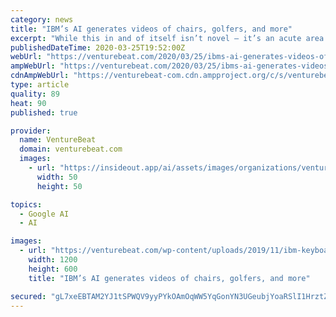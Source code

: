 ```yaml
---
category: news
title: "IBM’s AI generates videos of chairs, golfers, and more"
excerpt: "While this in and of itself isn’t novel — it’s an acute area of interest for Alphabet’s DeepMind and others — the researchers say the approach produces superior quality videos compared with existing methods. If the claim holds water, their system could be used to synthesize videos on which other AI systems train, supplementing real ..."
publishedDateTime: 2020-03-25T19:52:00Z
webUrl: "https://venturebeat.com/2020/03/25/ibms-ai-generates-videos-of-chairs-golfers-and-more/"
ampWebUrl: "https://venturebeat.com/2020/03/25/ibms-ai-generates-videos-of-chairs-golfers-and-more/amp/"
cdnAmpWebUrl: "https://venturebeat-com.cdn.ampproject.org/c/s/venturebeat.com/2020/03/25/ibms-ai-generates-videos-of-chairs-golfers-and-more/amp/"
type: article
quality: 89
heat: 90
published: true

provider:
  name: VentureBeat
  domain: venturebeat.com
  images:
    - url: "https://insideout.app/ai/assets/images/organizations/venturebeat.com-50x50.jpg"
      width: 50
      height: 50

topics:
  - Google AI
  - AI

images:
  - url: "https://venturebeat.com/wp-content/uploads/2019/11/ibm-keyboard-logo.png?fit=1200%2C600&strip=all"
    width: 1200
    height: 600
    title: "IBM’s AI generates videos of chairs, golfers, and more"

secured: "gL7xeEBTAM2YJ1tSPWQV9yyPYkOAmOqWW5YqGonYN3UGeubjYoaRSlI1HrztZHp8YmtOhBTSpR6PicTvRzmGv5dTc1f1OkVhpLD44DMjQjUfp/Bsv87uXFNlUKj3v1mmozzYksixP0VLKu9QE5x+Q64/+Cv3d991HKfmH7uliRQS/4EUw+4ikXWbsjtVjcYH1kPtL88v+igH6PGdfy1CuKd+t07J5GVT/fVG0xSOTz4kUUvlAQq8zca1nq41Ff6vpWpY1TpIm6n9phHNLXqPA4SPTAuaIiOc8Kwtup+UmIUH91jvi0FqqTS8R5uoSZqsDPNvjy9x8ds68omia+56HwVaqoXchQkWLJKF2ui6U41QplkB8Nf50IaPpdbNko4tiyhCRWA8BfH5oUg/vkMM3vE63WCffPB+lpB0ZWDfeIJfn3MxbNqytb+c950Ip4yEJtZR/J/CYKARE+UaDV2J3T91C+wXvr56dnS2T7RKiTQ=;pRcUSgFMvgKhiONBh4ZsCw=="
---
```


